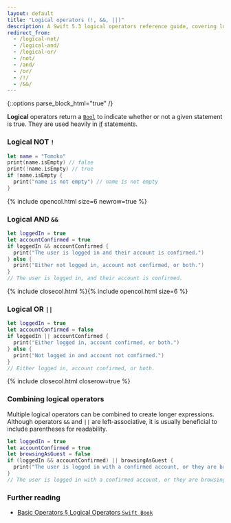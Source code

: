 ```yaml
---
layout: default
title: "Logical operators (!, &&, ||)"
description: A Swift 5.3 logical operators reference guide, covering logical NOT (!),n logical AND (&&), logical OR (||), and examples combining logical operators.
redirect_from:
  - /logical-not/
  - /logical-and/
  - /logical-or/
  - /not/
  - /and/
  - /or/
  - /!/
  - /&&/
---
```

{::options parse_block_html="true" /}

**Logical** operators return a [`Bool`](/bool) to indicate whether or not a given statement is true. They are used heavily in [if](/if) statements.

### Logical NOT `!`

```swift
let name = "Tomoko"
print(name.isEmpty) // false
print(!name.isEmpty) // true
if !name.isEmpty { 
  print("name is not empty") // name is not empty
}
```

{% include opencol.html size=6 newrow=true %}

### Logical AND `&&`

```swift
let loggedIn = true
let accountConfirmed = true
if loggedIn && accountConfirmed {
  print("The user is logged in and their account is confirmed.")
} else {
  print("Either not logged in, account not confirmed, or both.")
}
// The user is logged in, and their account is confirmed.
```

{% include closecol.html %}{% include opencol.html size=6 %}

### Logical OR `||`

```swift
let loggedIn = true
let accountConfirmed = false
if loggedIn || accountConfirmed {
  print("Either logged in, account confirmed, or both.")
} else {
  print("Not logged in and account not confirmed.")
}
// Either logged in, account confirmed, or both.
```

{% include closecol.html closerow=true %}

### Combining logical operators

Multiple logical operators can be combined to create longer expressions. Although operators `&&` and `||` are left-associative, it is usually beneficial to include parentheses for readability.

```swift
let loggedIn = true
let accountConfirmed = true
let browsingAsGuest = false
if (loggedIn && accountConfirmed) || browsingAsGuest {
  print("The user is logged in with a confirmed account, or they are browsing as guest.")
}
// The user is logged in with a confirmed account, or they are browsing as guest.
```

### Further reading

* [Basic Operators § Logical Operators `Swift Book`](https://docs.swift.org/swift-book/LanguageGuide/BasicOperators.html#ID76)

